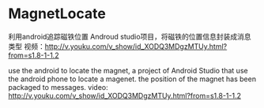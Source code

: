 # MagnetLocate

利用android追踪磁铁位置
Androud studio项目，将磁铁的位置信息封装成消息类型
视频：http://v.youku.com/v_show/id_XODQ3MDgzMTUy.html?from=s1.8-1-1.2

use the android to locate the magnet, a project of Android Studio that use the android phone to locate a magenet.
the position of the magnet has been packaged to messages.
video: http://v.youku.com/v_show/id_XODQ3MDgzMTUy.html?from=s1.8-1-1.2
